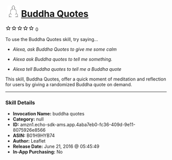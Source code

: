 # &nbsp;<img src="skill_icon" alt="Buddha Quotes icon" width="36"> [Buddha Quotes](http://alexa.amazon.com/#skills/amzn1.echo-sdk-ams.app.4aba7eb0-fc36-409d-9e11-8075926e8566)
![0 stars](../../images/ic_star_border_black_18dp_1x.png)![0 stars](../../images/ic_star_border_black_18dp_1x.png)![0 stars](../../images/ic_star_border_black_18dp_1x.png)![0 stars](../../images/ic_star_border_black_18dp_1x.png)![0 stars](../../images/ic_star_border_black_18dp_1x.png) 0

To use the Buddha Quotes skill, try saying...

* *Alexa, ask Buddha Quotes to give me some calm*

* *Alexa ask Buddha quotes to tell me something.*

* *Alexa tell Buddha quotes to tell me a Buddha quote*

This skill, Buddha Quotes, offer a quick moment of meditation and reflection for users by giving a randomized Buddha quote on demand.

***

### Skill Details

* **Invocation Name:** buddha quotes
* **Category:** null
* **ID:** amzn1.echo-sdk-ams.app.4aba7eb0-fc36-409d-9e11-8075926e8566
* **ASIN:** B01H9HYB74
* **Author:** Leaflet
* **Release Date:** June 21, 2016 @ 05:45:49
* **In-App Purchasing:** No
